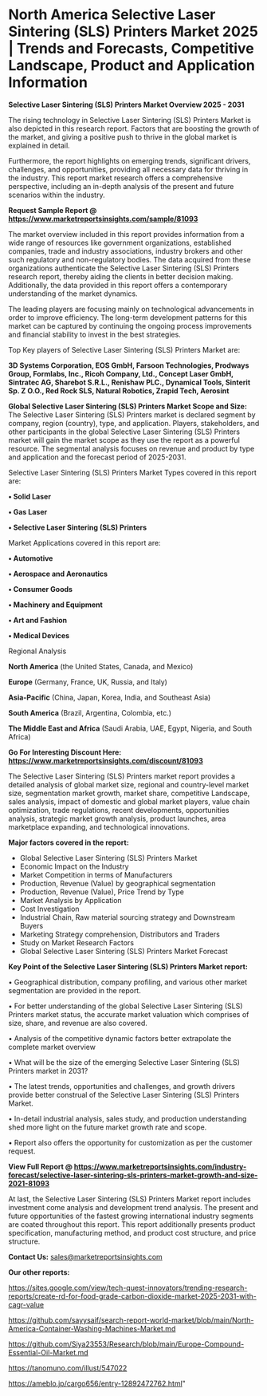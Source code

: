 # North America Selective Laser Sintering (SLS) Printers Market 2025 | Trends and Forecasts, Competitive Landscape, Product and Application Information

<Strong> Selective Laser Sintering (SLS) Printers Market Overview 2025 - 2031</strong>

The rising technology in Selective Laser Sintering (SLS) Printers Market is also depicted in this research report. Factors that are boosting the growth of the market, and giving a positive push to thrive in the global market is explained in detail.

Furthermore, the report highlights on emerging trends, significant drivers, challenges, and opportunities, providing all necessary data for thriving in the industry. This report market research offers a comprehensive perspective, including an in-depth analysis of the present and future scenarios within the industry.

<strong>Request Sample Report @ <a href=https://www.marketreportsinsights.com/sample/81093>https://www.marketreportsinsights.com/sample/81093</a></strong>

The market overview included in this report provides information from a wide range of resources like government organizations, established companies, trade and industry associations, industry brokers and other such regulatory and non-regulatory bodies. The data acquired from these organizations authenticate the Selective Laser Sintering (SLS) Printers research report, thereby aiding the clients in better decision making. Additionally, the data provided in this report offers a contemporary understanding of the market dynamics.

The leading players are focusing mainly on technological advancements in order to improve efficiency. The long-term development patterns for this market can be captured by continuing the ongoing process improvements and financial stability to invest in the best strategies.

Top Key players of Selective Laser Sintering (SLS) Printers Market are:

<strong>3D Systems Corporation, EOS GmbH, Farsoon Technologies, Prodways Group, Formlabs, Inc., Ricoh Company, Ltd., Concept Laser GmbH, Sintratec AG, Sharebot S.R.L., Renishaw PLC., Dynamical Tools, Sinterit Sp. Z O.O., Red Rock SLS, Natural Robotics, Zrapid Tech, Aerosint</strong>

<strong><b>Global Selective Laser Sintering (SLS) Printers Market Scope and Size:</b></strong>
The Selective Laser Sintering (SLS) Printers market is declared segment by company, region (country), type, and application. Players, stakeholders, and other participants in the global Selective Laser Sintering (SLS) Printers market will gain the market scope as they use the report as a powerful resource. The segmental analysis focuses on revenue and product by type and application and the forecast period of 2025-2031.

Selective Laser Sintering (SLS) Printers Market Types covered in this report are:

<strong>• Solid Laser

• Gas Laser

• Selective Laser Sintering (SLS) Printers</strong>

Market Applications covered in this report are:

<strong>• Automotive

• Aerospace and Aeronautics

• Consumer Goods

• Machinery and Equipment

• Art and Fashion

• Medical Devices</strong> 

Regional Analysis

<strong>North America</strong> (the United States, Canada, and Mexico)

<strong>Europe</strong> (Germany, France, UK, Russia, and Italy)

<strong>Asia-Pacific</strong> (China, Japan, Korea, India, and Southeast Asia)

<strong>South America</strong> (Brazil, Argentina, Colombia, etc.)

<strong>The Middle East and Africa</strong> (Saudi Arabia, UAE, Egypt, Nigeria, and South Africa)

<strong>Go For Interesting Discount Here: <a href=https://www.marketreportsinsights.com/discount/81093>https://www.marketreportsinsights.com/discount/81093</a></strong>

The Selective Laser Sintering (SLS) Printers market report provides a detailed analysis of global market size, regional and country-level market size, segmentation market growth, market share, competitive Landscape, sales analysis, impact of domestic and global market players, value chain optimization, trade regulations, recent developments, opportunities analysis, strategic market growth analysis, product launches, area marketplace expanding, and technological innovations.

<strong><b>Major factors covered in the report:</b></strong>
<ul>
  <li>Global Selective Laser Sintering (SLS) Printers Market </li>
  <li>Economic Impact on the Industry</li>
  <li>Market Competition in terms of Manufacturers</li>
  <li>Production, Revenue (Value) by geographical segmentation</li>
  <li>Production, Revenue (Value), Price Trend by Type</li>
  <li>Market Analysis by Application</li>
  <li>Cost Investigation</li>
  <li>Industrial Chain, Raw material sourcing strategy and Downstream Buyers</li>
  <li>Marketing Strategy comprehension, Distributors and Traders</li>
  <li>Study on Market Research Factors</li>
  <li>Global Selective Laser Sintering (SLS) Printers Market Forecast</li>
</ul>

<strong><b>Key Point of the Selective Laser Sintering (SLS) Printers Market report:</b></strong>

• Geographical distribution, company profiling, and various other market segmentation are provided in the report.

• For better understanding of the global Selective Laser Sintering (SLS) Printers market status, the accurate market valuation which comprises of size, share, and revenue are also covered.

• Analysis of the competitive dynamic factors better extrapolate the complete market overview

• What will be the size of the emerging Selective Laser Sintering (SLS) Printers market in 2031?

• The latest trends, opportunities and challenges, and growth drivers provide better construal of the Selective Laser Sintering (SLS) Printers Market.

• In-detail industrial analysis, sales study, and production understanding shed more light on the future market growth rate and scope.

• Report also offers the opportunity for customization as per the customer request.

<strong><b>View Full Report @ <a href=https://www.marketreportsinsights.com/industry-forecast/selective-laser-sintering-sls-printers-market-growth-and-size-2021-81093>https://www.marketreportsinsights.com/industry-forecast/selective-laser-sintering-sls-printers-market-growth-and-size-2021-81093</a></b></strong>


At last, the Selective Laser Sintering (SLS) Printers Market report includes investment come analysis and development trend analysis. The present and future opportunities of the fastest growing international industry segments are coated throughout this report. This report additionally presents product specification, manufacturing method, and product cost structure, and price structure.

<strong>Contact Us:</strong>
sales@marketreportsinsights.com

<strong>Our other reports:</strong>

<a href=https://sites.google.com/view/tech-quest-innovators/trending-research-reports/create-rd-for-food-grade-carbon-dioxide-market-2025-2031-with-cagr-value>https://sites.google.com/view/tech-quest-innovators/trending-research-reports/create-rd-for-food-grade-carbon-dioxide-market-2025-2031-with-cagr-value</a>

<a href=https://github.com/sayysaif/search-report-world-market/blob/main/North-America-Container-Washing-Machines-Market.md>https://github.com/sayysaif/search-report-world-market/blob/main/North-America-Container-Washing-Machines-Market.md</a>

<a href=https://github.com/Siya23553/Research/blob/main/Europe-Compound-Essential-Oil-Market.md>https://github.com/Siya23553/Research/blob/main/Europe-Compound-Essential-Oil-Market.md</a>

<a href=https://tanomuno.com/illust/547022>https://tanomuno.com/illust/547022</a>

<a href=https://ameblo.jp/cargo656/entry-12892472762.html>https://ameblo.jp/cargo656/entry-12892472762.html</a>"
